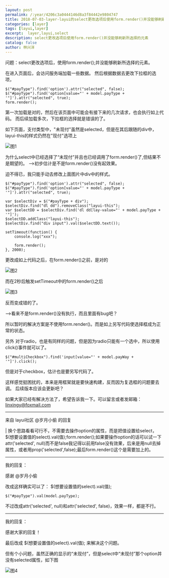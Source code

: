 ```yaml
---
layout: post
permalink: /:year/4206c3a0444146d8a3f84442e9804747
title: 2018-07-03-layer-layui的select更改选项后使用form.render()并没能够刷新所选择的元素
categories: [layer]
tags: [layui,layer]
excerpt:  layer,layui,select
description: select更改选项后使用form.render()并没能够刷新所选择的元素
catalog: false
author: 林兴洋
---
```


问题：select更改选项后，使用form.render();并没能够刷新所选择的元素。

在进入页面后，会访问服务端加载一些数据。
然后根据数据去更改下拉框的选项，

```
$("#payType").find('option').attr("selected", false);
$("#payType").find('option[value="' + model.payType + '"]').attr("selected", true);
form.render();
```

第一次加载是对的，然后在该页面中可能会有接下来的几次请求，也会执行如上代码。
而后续加载多次，下拉框的选择就是错误的了。

如下页面，支付类型中，"未现付"虽然是selected，但是在其后跟随的div中，layui-this的样式仍然在"现付"选项上

![图1](https://gitee.com/linxingyang/at-2020-10-02-image/raw/master/image/L-layer/image/2018-07-03/01.png)


为什么select中已经选择了“未现付”并且也已经调用了form.render()了,但结果不是期望的。
-->初步估计是不是form.render()没有起效果。

迫不得已，我只能手动去修改上面图片中div中的样式。

```
$("#payType").find('option').attr("selected", false);
$("#payType").find('option[value="' + model.payType + '"]').attr("selected", true);

var $selectDiv = $("#payType + div");
$selectDiv.find("dl dd").removeClass("layui-this");
var $selectDD = $selectDiv.find('dl dd[lay-value="' + model.payType + '"]');
$selectDD.addClass("layui-this");
$selectDiv.find("div input").val($selectDD.text());

setTimeout(function() {
    console.log("xxx");

    form.render();
}, 2000);
```

更改成如上代码之后，在form.render()之前，是对的

![图2](https://gitee.com/linxingyang/at-2020-10-02-image/raw/master/image/L-layer/image/2018-07-03/02.png)

而在2秒后触发setTimeout中的form.render()之后

![图3](https://gitee.com/linxingyang/at-2020-10-02-image/raw/master/image/L-layer/image/2018-07-03/03.png)

反而变成错的了。

-->看来不是form.render()没有执行，而且里面有bug吧？

所以暂时的解决方案是不使用form.render()。而是如上另写代码使选择框成为正常的状态。

另外
对于radio，也是有同样的问题，但是因为radio只能有一个选中，所以使用click()事件就可以了。

```
$("#multiCheckbox").find('input[value="' + model.payWay + '"]').click();
```

但是对于checkbox，估计也是要另写代码了。


这样感觉挺困扰的，本来是用框架就是要快速构建，反而因为复选框的问题要去调。
后续版本应该会更新吧？

如果大家已经有解决方法了，希望告诉我一下。可以留言或者发邮箱：linxingy@foxmail.com

-----------------

来自 layui社区 @岁月小偷 的回复

| 换个思路看看可行不，不需要去操作option的属性，而是把值设置给select，$(想要设置值的select).val(值);form.render();如果要操作option的话可以试一下attr('selected', null)而不是false我记得以前用false没有效果，后来是用null去掉属性，或者用prop('selected',false);最后form.render()这个是需要加上的。

----------------

我的回复：

感谢 @岁月小偷 

改成这样确实可以了： $(想要设置值的select).val(值);

```
$("#payType").val(model.payType);
```
不过改成attr('selected', null)和attr('selected', false)，效果一样，都是不行。

-----------------

我的回复：

感谢大家的回复！

最后改成 $(想要设置值的select).val(值); 来解决这个问题。

但有个小问题，虽然正确的显示的“未现付”，但是select中“未现付”那个option并没有selected属性，如下图


![图4](https://gitee.com/linxingyang/at-2020-10-02-image/raw/master/image/L-layer/image/2018-07-03/04.png)